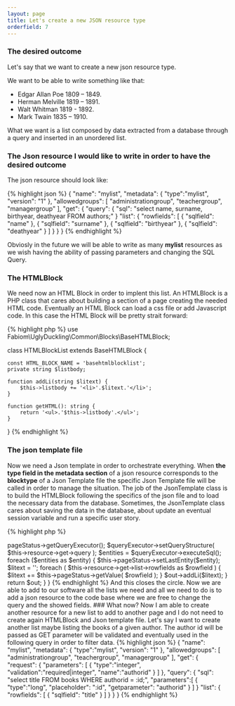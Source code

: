 ```yaml
---
layout: page
title: Let's create a new JSON resource type
orderfield: 7
---
```


### The desired outcome

Let's say that we want to create a new json resource type.

We want to be able to write something like that:

* Edgar Allan Poe 1809 – 1849.
* Herman Melville 1819 – 1891.
* Walt Whitman 1819 - 1892.
* Mark Twain 1835 – 1910.

What we want is a list composed by data extracted from a database through a query and inserted in an unordered list.

### The Json resource I would like to write in order to have the desired outcome

The json resource should look like:

{% highlight json %}
{
  "name": "mylist",
  "metadata": { "type":"mylist", "version": "1" },
  "allowedgroups": [ "administrationgroup", "teachergroup", "managergroup" ],
  "get": {
    "query": {
      "sql": "select name, surname, birthyear, deathyear FROM authors;"
    }
    "list": {
      "rowfields": [
        { "sqlfield": "name" },
        { "sqlfield": "surname" },
        { "sqlfield": "birthyear" },
        { "sqlfield": "deathyear" }
      ]
    }
  }
}
{% endhighlight %}

Obviosly in the future we will be able to write as many **mylist** resources as we wish having the ability of passing parameters and changing the SQL Query.

### The HTMLBlock

We need now an HTML Block in order to implent this list. An HTMLBlock is a PHP class that cares about building a section of a page creating the needed HTML code. Eventually an HTML Block can load a css file or add Javascript code. In this case the HTML Block will be pretty strait forward:

{% highlight php %}
use Fabiom\UglyDuckling\Common\Blocks\BaseHTMLBlock;

class HTMLBlockList extends BaseHTMLBlock {
	
    const HTML_BLOCK_NAME = 'basehtmlblocklist';	
    private string $listbody;
	
    function addLi(string $litext) {
        $this->listbody += '<li>'.$litext.'</li>';
    }

    function getHTML(): string {
        return '<ul>.'$this->listbody'.</ul>';
    }

}
{% endhighlight %}

### The json template file

Now we need a Json template in order to orchestrate everything. 
When **the type field in the metadata section** of a json resource corresponds to the **blocktype** of a Json Template file the specific Json Template file will be called in order to manage the situation.
The job of the JsonTemplate class is to build the HTMLBlock following the specifics of the json file and to load the necessary data from the database.
Sometimes, the JsonTemplate class cares about saving the data in the database, about update an eventual session variable and run a specific user story.

{% highlight php %}
<?php
use Fabiom\UglyDuckling\Common\Json\JsonTemplates\JsonTemplate;
use Fabiom\UglyDuckling\Custom\HTMLBlocks\HTMLBlockExample;

class JsonTemplateExample extends JsonTemplate {

    const blocktype = 'mylist';
    
    /**
     * @return \Fabiom\UglyDuckling\Common\Blocks\EmptyHTMLBlock|HTMLBlockExample
     */
    public function createHTMLBlock() {
        $out = new HTMLBlockList;
        
        $queryExecutor = $this->pageStatus->getQueryExecutor();
        $queryExecutor->setQueryStructure( $this->resource->get->query );
        $entities = $queryExecutor->executeSql();
        
        foreach ($entities as $entity) {
            $this->pageStatus->setLastEntity($entity);
            
            $litext = '';
            foreach ( $this->resource->get->list->rowfields as $rowfield ) {
                $litext += $this->pageStatus->getValue( $rowfield );
            }
            $out->addLi($litext);
        }
        
        return $out;
    }

}
{% endhighlight %}

And this closes the circle. Now we are able to add to our software all the lists we need and all we need to do is to add a json resource to the code base where we are free to change the query and the showed fields.

### What now?

Now I am able to create another resource for a new list to add to another page and I do not need to create again HTMLBlock and Json template file.

Let's say I want to create another list maybe listing the books of a given author. The author id will be passed as GET parameter will be validated and eventually used in the following query in order to filter data.

{% highlight json %}
{
  "name": "mylist",
  "metadata": { "type":"mylist", "version": "1" },
  "allowedgroups": [ "administrationgroup", "teachergroup", "managergroup" ],
  "get": {
    "request": {
      "parameters": [ { "type":"integer", "validation":"required|integer", "name":"authorid" } ]
    },
    "query": {
      "sql": "select title FROM books WHERE authorid = :id;",
      "parameters":[
        { "type":"long", "placeholder": ":id", "getparameter": "authorid" }
      ]
    }
    "list": {
      "rowfields": [
        { "sqlfield": "title" }
      ]
    }
  }
}
{% endhighlight %}



